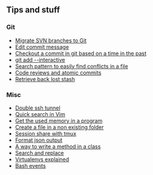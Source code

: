 ## Tips and stuff

### Git

<ul class="tips">
	<li><a href="./articles/migrate-SVN-branches-to-Git.html">Migrate SVN branches to Git</a></li>
	<li><a href="./articles/edit-commit-message.html">Edit commit message</a></li>
	<li><a href="./articles/checkout-a-commit-in-git-based-on-a-time-in-the-past.html">Checkout a commit in git based on a time in the past</a></li>
	<li><a href="./articles/git-add---interactive.html">git add --interactive</a></li>
	<li><a href="./articles/search-pattern-to-easily-find-conflicts-in-a-file.html">Search pattern to easily find conflicts in a file</a></li>
	<li><a href="./articles/code-reviews-and-atomic-commits.html">Code reviews and atomic commits</a></li>
	<li><a href="./articles/retrieve-back-lost-stash.html">Retrieve back lost stash</a></li>
</ul>

### Misc

<ul class="tips">
	<li><a href="./articles/double-ssh-tunnel.html">Double ssh tunnel</a></li>
	<li><a href="./articles/quick-search-in-Vim.html">Quick search in Vim</a></li>
	<li><a href="./articles/get-the-used-memory-in-a-program.html">Get the used memory in a program</a></li>
	<li><a href="./articles/create-a-file-in-a-non-existing-folder.html">Create a file in a non existing folder</a></li>
	<li><a href="./articles/session-share-with-tmux.html">Session share with tmux</a></li>
	<li><a href="./articles/format-json-output.html">Format json output</a></li>
	<li><a href="./articles/a-way-to-write-a-method-in-a-class.html">A way to write a method in a class</a></li>
	<li><a href="./articles/search-and-replace.html">Search and replace</a></li>
	<li><a href="./articles/virtualenvs-explained.html">Virtualenvs explained</a></li>
	<li><a href="./articles/bash-events.html">Bash events</a></li>
</ul>
